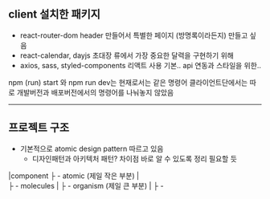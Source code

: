 ## client 설치한 패키지

- react-router-dom
  header 만들어서 특별한 페이지 (방명록이라든지) 만들고 싶음
- react-calendar, dayjs
  초대장 류에서 가장 중요한 달력을 구현하기 위해
- axios, sass, styled-components
  리액트 사용 기본.. api 연동과 스타일을 위한..

npm (run) start 와 npm run dev는 현재로서는 같은 명령어
클라이언트단에서는 따로 개발버전과 배포버전에서의 명령어를 나눠놓지 않았음

---

## 프로젝트 구조

- 기본적으로 atomic design pattern 따르고 있음
  - 디자인패턴과 아키텍처 패턴? 차이점 바로 알 수 있도록 정리 필요할 듯

|component
├ - atomic (제일 작은 부분)
|  
├ - molecules
|
├ - organism (제일 큰 부분)
|
├ -
